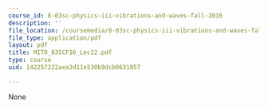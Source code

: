 ```yaml
---
course_id: 8-03sc-physics-iii-vibrations-and-waves-fall-2016
description: ''
file_location: /coursemedia/8-03sc-physics-iii-vibrations-and-waves-fall-2016/142257222aea3d11e530b9dcb0631857_MIT8_03SCF16_Lec22.pdf
file_type: application/pdf
layout: pdf
title: MIT8_03SCF16_Lec22.pdf
type: course
uid: 142257222aea3d11e530b9dcb0631857

---
```

None